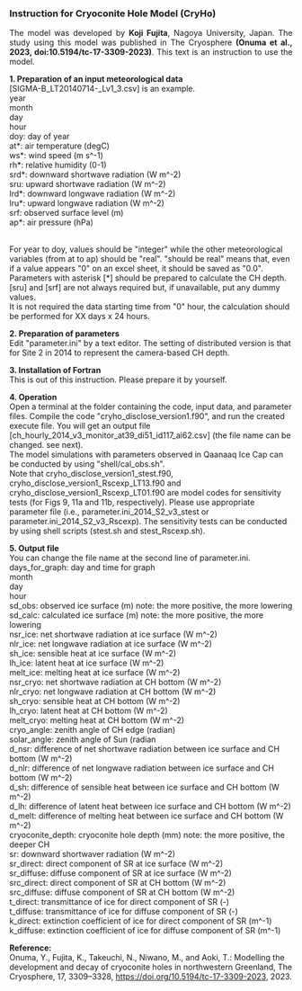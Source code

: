 <HTML><h3>Instruction for Cryoconite Hole Model (CryHo)</h3>

<P ALIGN=JUSTIFY>The model was developed by <B>Koji Fujita</B>, Nagoya University, Japan. The study using this model was published in The Cryosphere <B>(Onuma et al., 2023, doi:10.5194/tc-17-3309-2023)</B>. This text is an instruction to use the model.</P>

<B>1. Preparation of an input meteorological data</B>
<br>[SIGMA-B_LT20140714-_Lv1_3.csv] is an example.
<br>year
<br>month
<br>day
<br>hour
<br>doy: day of year
<br>at*: air temperature (degC)
<br>ws*: wind speed (m s^-1)
<br>rh*: relative humidity (0-1)
<br>srd*: downward shortwave radiation (W m^-2)
<br>sru: upward shortwave radiation (W m^-2)
<br>lrd*: downward longwave radiation (W m^-2)
<br>lru*: upward longwave radiation (W m^-2)
<br>srf: observed surface level (m)
<br>ap*: air pressure (hPa)

<br>For year to doy, values should be "integer" while the other meteorological variables (from at to ap) should be "real". "should be real" means that, even if a value appears "0" on an excel sheet, it should be saved as "0.0".
<br>Parameters with asterisk [*] should be prepared to calculate the CH depth. [sru] and [srf] are not always required but, if unavailable, put any dummy values.
<br>It is not required the data starting time from "0" hour, the calculation should be performed for XX days x 24 hours.

<B>2. Preparation of parameters</B>
<br>Edit "parameter.ini" by a text editor. The setting of distributed version is that for Site 2 in 2014 to represent the camera-based CH depth.

<B>3. Installation of Fortran</B>
<br>This is out of this instruction. Please prepare it by yourself.

<B>4. Operation</B>
<br>Open a terminal at the folder containing the code, input data, and parameter files. Compile the code "cryho_disclose_version1.f90", and run the created execute file. You will get an output file [ch_hourly_2014_v3_monitor_at39_di51_id117_ai62.csv] (the file name can be changed. see next).
<br>The model simulations with parameters observed in Qaanaaq Ice Cap can be conducted by using "shell/cal_obs.sh".
<br>Note that cryho_disclose_version1_stest.f90, cryho_disclose_version1_Rscexp_LT13.f90 and cryho_disclose_version1_Rscexp_LT01.f90 are model codes for sensitivity tests (for Figs 9, 11a and 11b, respectively). Please use appropriate parameter file (i.e., parameter.ini_2014_S2_v3_stest or parameter.ini_2014_S2_v3_Rscexp). The sensitivity tests can be conducted by using shell scripts (stest.sh and stest_Rscexp.sh).

<B>5. Output file</B>
<br>You can change the file name at the second line of parameter.ini.
<br>days_for_graph: day and time for graph
<br>month
<br>day
<br>hour 
<br>sd_obs: observed ice surface (m) note: the more positive, the more lowering
<br>sd_calc: calculated ice surface (m) note: the more positive, the more lowering
<br>nsr_ice: net shortwave radiation at ice surface (W m^-2)
<br>nlr_ice: net longwave radiation at ice surface (W m^-2)
<br>sh_ice: sensible heat at ice surface (W m^-2)
<br>lh_ice: latent heat at ice surface (W m^-2)
<br>melt_ice: melting heat at ice surface (W m^-2)
<br>nsr_cryo: net shortwave radiation at CH bottom (W m^-2)
<br>nlr_cryo: net longwave radiation at CH bottom (W m^-2)
<br>sh_cryo: sensible heat at CH bottom (W m^-2)
<br>lh_cryo: latent heat at CH bottom (W m^-2)
<br>melt_cryo: melting heat at CH bottom (W m^-2)
<br>cryo_angle: zenith angle of CH edge (radian)
<br>solar_angle: zenith angle of Sun (radian
<br>d_nsr: difference of net shortwave radiation between ice surface and CH bottom (W m^-2)
<br>d_nlr: difference of net longwave radiation between ice surface and CH bottom (W m^-2)
<br>d_sh: difference of sensible heat between ice surface and CH bottom (W m^-2)
<br>d_lh: difference of latent heat between ice surface and CH bottom (W m^-2)
<br>d_melt: difference of melting heat between ice surface and CH bottom (W m^-2)
<br>cryoconite_depth: cryoconite hole depth (mm) note: the more positive, the deeper CH
<br>sr: downward shortwaver radiation (W m^-2)
<br>sr_direct: direct component of SR at ice surface (W m^-2)
<br>sr_diffuse: diffuse component of SR at ice surface (W m^-2)
<br>src_direct: direct component of SR at CH bottom (W m^-2)
<br>src_diffuse: diffuse component of SR at CH bottom (W m^-2)
<br>t_direct: transmittance of ice for direct component of SR (-)
<br>t_diffuse: transmittance of ice for diffuse component of SR (-)
<br>k_direct: extinction coefficient of ice for direct component of SR (m^-1)
<br>k_diffuse: extinction coefficient of ice for diffuse component of SR (m^-1)

<B>Reference:</B>
<br>Onuma, Y., Fujita, K., Takeuchi, N., Niwano, M., and Aoki, T.: Modelling the development and decay of cryoconite holes in northwestern Greenland, The Cryosphere, 17, 3309–3328, https://doi.org/10.5194/tc-17-3309-2023, 2023.

